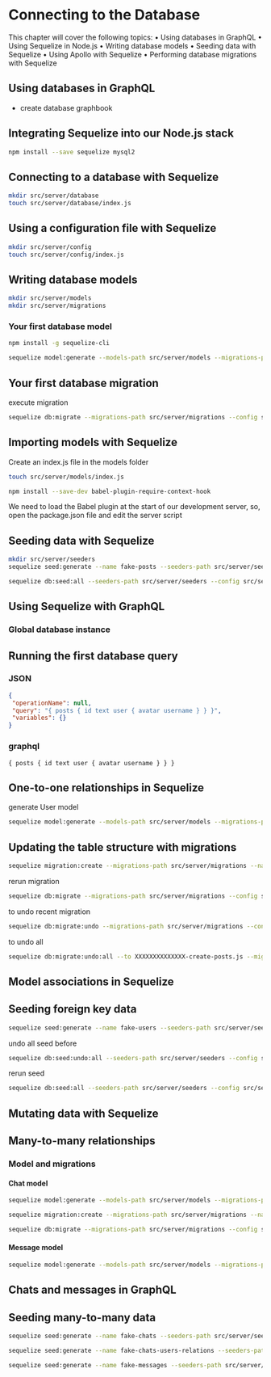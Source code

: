 # Connecting to the Database

This chapter will cover the following topics:
• Using databases in GraphQL
• Using Sequelize in Node.js
• Writing database models
• Seeding data with Sequelize
• Using Apollo with Sequelize
• Performing database migrations with Sequelize

## Using databases in GraphQL
- create database graphbook
  
## Integrating Sequelize into our Node.js stack
```sh
npm install --save sequelize mysql2
```

## Connecting to a database with Sequelize
```sh
mkdir src/server/database
touch src/server/database/index.js
```

## Using a configuration file with Sequelize
```sh
mkdir src/server/config
touch src/server/config/index.js
```

## Writing database models
```sh
mkdir src/server/models
mkdir src/server/migrations
```

### Your first database model
```sh 
npm install -g sequelize-cli

sequelize model:generate --models-path src/server/models --migrations-path src/server/migrations --name Post --attributes text:text
```

## Your first database migration
execute migration
```sh
sequelize db:migrate --migrations-path src/server/migrations --config src/server/config/index.js
```

## Importing models with Sequelize
Create an index.js file in the models folder
```sh
touch src/server/models/index.js
```

```sh
npm install --save-dev babel-plugin-require-context-hook
```

We need to load the Babel plugin at the start of our development server, so, open the
package.json file and edit the server script

## Seeding data with Sequelize
```sh
mkdir src/server/seeders
sequelize seed:generate --name fake-posts --seeders-path src/server/seeders
```

```sh
sequelize db:seed:all --seeders-path src/server/seeders --config src/server/config/index.js
```

## Using Sequelize with GraphQL
### Global database instance

## Running the first database query

### JSON
```json
{
 "operationName": null,
 "query": "{ posts { id text user { avatar username } } }",
 "variables": {}
}
```
### graphql
```#graphql
{ posts { id text user { avatar username } } }
```

## One-to-one relationships in Sequelize
generate User model
```sh
sequelize model:generate --models-path src/server/models --migrations-path src/server/migrations --name User --attributes avatar:string,username:string
```

## Updating the table structure with migrations
```sh
sequelize migration:create --migrations-path src/server/migrations --name add-userId-to-post
```

rerun migration
```sh
sequelize db:migrate --migrations-path src/server/migrations --config src/server/config/index.js
```

to undo recent migration 
```sh
sequelize db:migrate:undo --migrations-path src/server/migrations --config src/server/config/index.js
```

to undo all 
```sh
sequelize db:migrate:undo:all --to XXXXXXXXXXXXXX-create-posts.js --migrations-path src/server/migrations --config src/server/config/index.js
```

## Model associations in Sequelize
## Seeding foreign key data
```sh
sequelize seed:generate --name fake-users --seeders-path src/server/seeders
```

undo all seed before
```sh
sequelize db:seed:undo:all --seeders-path src/server/seeders --config src/server/config/index.js
```

rerun seed
```sh
sequelize db:seed:all --seeders-path src/server/seeders --config src/server/config/index.js
```

## Mutating data with Sequelize
## Many-to-many relationships
### Model and migrations

#### Chat model
```sh
sequelize model:generate --models-path src/server/models --migrations-path src/server/migrations --name Chat --attributes firstName:string,lastName:string,email:string

sequelize migration:create --migrations-path src/server/migrations --name create-user-chats
```

```sh
sequelize db:migrate --migrations-path src/server/migrations --config src/server/config/index.js
```

#### Message model
```sh
sequelize model:generate --models-path src/server/models --migrations-path src/server/migrations --name Message --attributes text:string,userId:integer,chatId:integer
```

## Chats and messages in GraphQL

## Seeding many-to-many data
```sh
sequelize seed:generate --name fake-chats --seeders-path src/server/seeders
```

```sh
sequelize seed:generate --name fake-chats-users-relations --seeders-path src/server/seeders

sequelize seed:generate --name fake-messages --seeders-path src/server/seeders
```

